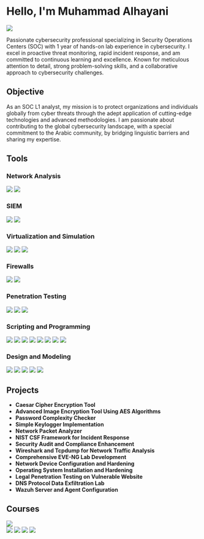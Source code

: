 # Hello, I'm Muhammad Alhayani
<a href="https://www.linkedin.com/in/muhammadalhayani/"><img src="https://img.shields.io/badge/-LinkedIn-0072b1?&style=for-the-badge&logo=linkedin&logoColor=white" /></a>

Passionate cybersecurity professional specializing in Security Operations Centers (SOC) with 1 year of hands-on lab experience in cybersecurity. I excel in proactive threat monitoring, rapid incident response, and am committed to continuous learning and excellence. Known for meticulous attention to detail, strong problem-solving skills, and a collaborative approach to cybersecurity challenges.

## Objective

As an SOC L1 analyst, my mission is to protect organizations and individuals globally from cyber threats through the adept application of cutting-edge technologies and advanced methodologies. I am passionate about contributing to the global cybersecurity landscape, with a special commitment to the Arabic community, by bridging linguistic barriers and sharing my expertise.

## Tools

### Network Analysis
<div>
    <img src="https://img.shields.io/badge/-Wireshark-1679A7?&style=for-the-badge&logo=Wireshark&logoColor=white" />
    <img src="https://img.shields.io/badge/-Tcpdump-1679A7?&style=for-the-badge&logoColor=white" />
</div>

### SIEM
<div>
    <img src="https://img.shields.io/badge/-Splunk-000000?&style=for-the-badge&logo=Splunk&logoColor=white" />
    <img src="https://img.shields.io/badge/-Wazuh-005571?&style=for-the-badge&logo=Wazuh&logoColor=white" />
</div>

### Virtualization and Simulation
<div>
    <img src="https://img.shields.io/badge/-EVE--NG-FF4500?&style=for-the-badge&logoColor=white" />
    <img src="https://img.shields.io/badge/-VMware-607078?&style=for-the-badge&logo=VMware&logoColor=white" />
    <img src="https://img.shields.io/badge/-VirtualBox-183A61?&style=for-the-badge&logo=VirtualBox&logoColor=white" />
</div>

### Firewalls
<div>
    <img src="https://img.shields.io/badge/-Fortigate_Firewall-EE0000?&style=for-the-badge&logo=Fortinet&logoColor=white" />
    <img src="https://img.shields.io/badge/-Windows_Defender_Firewall-0078D6?&style=for-the-badge&logo=Windows-Defender&logoColor=white" />
</div>

### Penetration Testing
<div>
    <img src="https://img.shields.io/badge/-Nmap-4682B4?&style=for-the-badge&logo=Nmap&logoColor=white" />
    <img src="https://img.shields.io/badge/-Burp_Suite-FF7F50?&style=for-the-badge&logo=Portswigger&logoColor=white" />
    <img src="https://img.shields.io/badge/-Metasploit-000000?&style=for-the-badge&logo=Metasploit&logoColor=white" />
</div>

### Scripting and Programming
<div>
    <img src="https://img.shields.io/badge/-Bash-4EAA25?&style=for-the-badge&logo=GNU-Bash&logoColor=white" />
    <img src="https://img.shields.io/badge/-Python-3776AB?&style=for-the-badge&logo=Python&logoColor=white" />
    <img src="https://img.shields.io/badge/-SQL-4479A1?&style=for-the-badge&logo=MySQL&logoColor=white" />
    <img src="https://img.shields.io/badge/-HTML-E34F26?&style=for-the-badge&logo=HTML5&logoColor=white" />
    <img src="https://img.shields.io/badge/-CSS-1572B6?&style=for-the-badge&logo=CSS3&logoColor=white" />
    <img src="https://img.shields.io/badge/-C++-00599C?&style=for-the-badge&logo=C%2B%2B&logoColor=white" />
    <img src="https://img.shields.io/badge/-Java-007396?&style=for-the-badge&logo=Java&logoColor=white" />
    <img src="https://img.shields.io/badge/-C%23-239120?&style=for-the-badge&logo=C-Sharp&logoColor=white" />
</div>

### Design and Modeling
<div>
    <img src="https://img.shields.io/badge/-UML_Diagrams-888888?&style=for-the-badge&logoColor=white" />
    <img src="https://img.shields.io/badge/-ERD-888888?&style=for-the-badge&logoColor=white" />
    <img src="https://img.shields.io/badge/-Use_Case_Diagram-888888?&style=for-the-badge&logoColor=white" />
    <img src="https://img.shields.io/badge/-Data_Flow_Diagram-888888?&style=for-the-badge&logoColor=white" />
    <img src="https://img.shields.io/badge/-Sequence_Diagram-888888?&style=for-the-badge&logoColor=white" />
</div>

## Projects
- **Caesar Cipher Encryption Tool**
- **Advanced Image Encryption Tool Using AES Algorithms**
- **Password Complexity Checker**
- **Simple Keylogger Implementation**
- **Network Packet Analyzer**
- **NIST CSF Framework for Incident Response**
- **Security Audit and Compliance Enhancement**
- **Wireshark and Tcpdump for Network Traffic Analysis**
- **Comprehensive EVE-NG Lab Development**
- **Network Device Configuration and Hardening**
- **Operating System Installation and Hardening**
- **Legal Penetration Testing on Vulnerable Website**
- **DNS Protocol Data Exfiltration Lab**
- **Wazuh Server and Agent Configuration**

## Courses
<div>
    <img src="https://img.shields.io/badge/-Google_Cybersecurity_Professional_Certificate-4285F4?&style=for-the-badge&logo=Google&logoColor=white" />
</div>
<div>
    <img src="https://img.shields.io/badge/-Security%2B-FF0000?&style=for-the-badge&logo=CompTIA&logoColor=white" />
    <img src="https://img.shields.io/badge/-Network%2B-007ACC?&style=for-the-badge&logo=CompTIA&logoColor=white" />
    <img src="https://img.shields.io/badge/-eJPTv1-FF5722?&style=for-the-badge&logo=eLearnSecurity&logoColor=white" />
    <img src="https://img.shields.io/badge/-Splunk_Search_Expert_101-000000?&style=for-the-badge&logo=Splunk&logoColor=white" />
</div>

